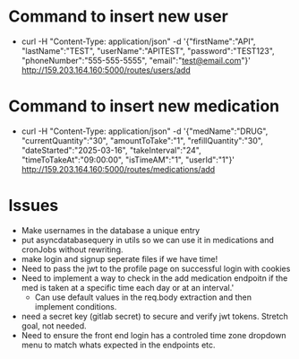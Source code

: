 # Command to insert new user
- curl -H "Content-Type: application/json" -d '{"firstName":"API", "lastName":"TEST", "userName":"APITEST", "password":"TEST123", "phoneNumber":"555-555-5555", "email":"test@email.com"}' http://159.203.164.160:5000/routes/users/add

# Command to insert new medication
- curl -H "Content-Type: application/json" -d '{"medName":"DRUG", "currentQuantity":"30", "amountToTake":"1", "refillQuantity":"30", "dateStarted":"2025-03-16", "takeInterval":"24", "timeToTakeAt":"09:00:00", "isTimeAM":"1", "userId":"1"}' http://159.203.164.160:5000/routes/medications/add

# Issues
- Make usernames in the database a unique entry
- put asyncdatabasequery in utils so we can use it in medications and cronJobs without rewriting.
- make login and signup seperate files if we have time!
- Need to pass the jwt to the profile page on successful login with cookies
- Need to implement a way to check in the add medication endpoitn if the med is taken at a specific time each day or at an interval.'
    - Can use default values in the req.body extraction and then implement conditions.
- need a secret key (gitlab secret) to secure and verify jwt tokens. Stretch goal, not needed.
- Need to ensure the front end login has a controled time zone dropdown menu to match whats expected in the endpoints etc.